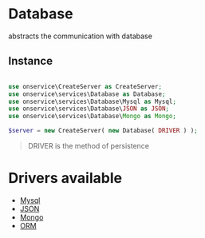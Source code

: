 # Database
abstracts the communication with database

## Instance 

```php

use onservice\CreateServer as CreateServer;
use onservice\services\Database as Database;
use onservice\services\Database\Mysql as Mysql;
use onservice\services\Database\JSON as JSON;
use onservice\services\Database\Mongo as Mongo;

$server = new CreateServer( new Database( DRIVER ) );
```

> DRIVER is the method of persistence

# Drivers available

- [Mysql](sub/database_mysql.md)
- [JSON](sub/database_json.md)
- [Mongo](sub/database_mongo.md)
- [ORM](sub/database_orm.md)
